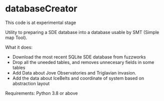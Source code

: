 # databaseCreator

This code is at experimental stage

Utility to preparing a SDE database into a database usable by SMT (Simple map Tool).

What it does:

  * Download the most recent SQLite SDE database from fuzzworks 
  * Drop all the uneeded tables, and removes unnecesary fields in some tables
  * Add Data about Jove Observatories and Triglavian invasion.
  * Add the data about IceBelts and coordinate of system based on abstraction layout 

Requirements:
  Python 3.8 or above
  
